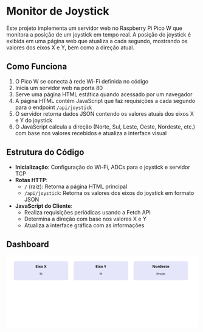 # Monitor de Joystick

Este projeto implementa um servidor web no Raspberry Pi Pico W que monitora a posição de um joystick em tempo real. A posição do joystick é exibida em uma página web que atualiza a cada segundo, mostrando os valores dos eixos X e Y, bem como a direção atual.

## Como Funciona

1. O Pico W se conecta à rede Wi-Fi definida no código
2. Inicia um servidor web na porta 80
3. Serve uma página HTML estática quando acessado por um navegador
4. A página HTML contém JavaScript que faz requisições a cada segundo para o endpoint `/api/joystick`
5. O servidor retorna dados JSON contendo os valores atuais dos eixos X e Y do joystick
6. O JavaScript calcula a direção (Norte, Sul, Leste, Oeste, Nordeste, etc.) com base nos valores recebidos e atualiza a interface visual

## Estrutura do Código

- **Inicialização**: Configuração do Wi-Fi, ADCs para o joystick e servidor TCP
- **Rotas HTTP**:
  - `/` (raiz): Retorna a página HTML principal
  - `/api/joystick`: Retorna os valores dos eixos do joystick em formato JSON
- **JavaScript do Cliente**:
  - Realiza requisições periódicas usando a Fetch API
  - Determina a direção com base nos valores X e Y
  - Atualiza a interface gráfica com as informações

## Dashboard

![Dashboard](./dash-joystick.png "Dashboard")

